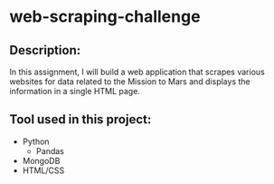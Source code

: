# web-scraping-challenge

## Description: 
In this assignment, I will build a web application that scrapes various websites for data related to the Mission to Mars and displays the information in a single HTML page.

## Tool used in this project: 
* Python 
  * Pandas 
* MongoDB 
* HTML/CSS
